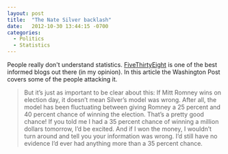 ```yaml
---
layout: post
title:  "The Nate Silver backlash"
date:   2012-10-30 13:44:15 -0700
categories:
  - Politics
  - Statistics
---
```


People really don't understand statistics.  [FiveThirtyEight](http://fivethirtyeight.blogs.nytimes.com)  is one of the best informed blogs out there (in my opinion). In this article the Washington Post covers some of the people attacking it.

 > But it’s just as important to be clear about this: If Mitt Romney wins on election day, it doesn’t mean Silver’s model was wrong. After all, the model has been fluctuating between giving Romney a 25 percent and 40 percent chance of winning the election. That’s a pretty good chance! If you told me I had a 35 percent chance of winning a million dollars tomorrow, I’d be excited. And if I won the money, I wouldn’t turn around and tell you your information was wrong. I’d still have no evidence I’d ever had anything more than a 35 percent chance.

